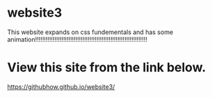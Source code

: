 # website3
This website expands on css fundementals and has some animation!!!!!!!!!!!!!!!!!!!!!!!!!!!!!!!!!!!!!!!!!!!!!!!!!!!!!!!!!!!!!!!!
# View this site from the link below.
https://githubhow.github.io/website3/
